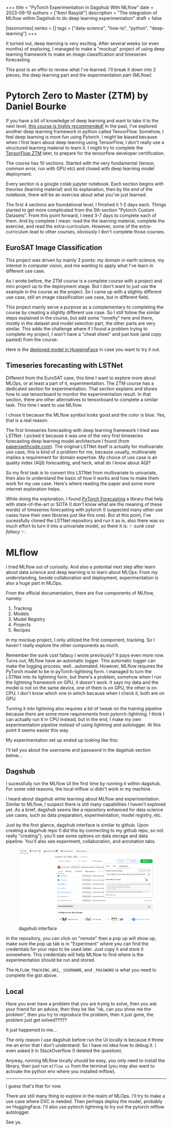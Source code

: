 +++
title = "PyTorch Experimentation in Dagshub With MLflow"
date = 2023-09-10
authors = ["Amri Rasyidi"]
description = "The integration of MLflow within Dagshub to do deep learning experimentation"
draft = false

[taxonomies]
series = []
tags = ["data-science", "how-to", "python", "deep-learning"]
+++

It turned out, deep learning is very exciting. After several weeks (or even months) of exploring, I managed to make a "mockup" project of using deep learning framework to make an image classification and timeseries forecasting.

This post is an effor to review what I've learned. I'll break it down into 2 pieces, the deep learning part and the experimentation part (MLflow).

# Pytorch Zero to Master (ZTM) by Daniel Bourke
If you have a bit of knowledge of deep learning and want to take it to the next level, [this course is highly recommended!](https://www.learnpytorch.io) In the past, I've explored another deep learning framework in python called TensorFlow. Somehow, I feel deep learning is more fun using Pytorch. I might be biased because when I first learn about deep learning using TensorFlow, I don't really use a structured learning material to learn it. I might try to complete the [TensorFlow ZTM](https://dev.mrdbourke.com/tensorflow-deep-learning/) later, to prepare for the tensorflow developer certification.

The course has 10 sections. Started with the very fundamental (tensor, common error, run with GPU etc) and closed with deep learning model deployment.

Every section is a google colab jupyter notebook. Each section begins with theories (learning material) and its explanation, then by the end of the notebook, there will be an exercise about what you've just learned.

The first 4 sections are foundational level, I finished it 1-2 days each. Things started to get more complicated from the 5th section "Pytorch Custom Datasets". From this point forward, I need 3-7 days to complete each of them. And by complete I mean: read the the learning material, complete the exercise, and read the extra-curriculum. However, some of the extra-curriculum lead to other courses, obviously I don't complete those courses.

## EuroSAT Image Classification

This project was driven by mainly 3 points: my domain in earth science, my interest in computer vision, and me wanting to apply what I've learn in different use case.

As I wrote before, the ZTM course is a complete course with a project and mini project up to the deployment stage. But I don't want to just use the example in the course as the project. So I came up with a slightly different use case, still an image classification use case, but in different field.

This project mainly serve a purpose as a complementary to completing the course by creating a slightly different use case. So I still follow the similar steps explained in the course, but add some "novelty" here and there, mostly in the dataset and model selection part, the other parts are very similar. This adds the challenge where if I found a problem trying to complete my project, I won't have a "cheat sheet" and just look (and copy pasted) from the course.

Here is the [deployed model in HuggingFace](huggingface.co/spaces/arasyidi/eurosat_ztm_practice) in case you want to try it out.

## Timeseries forecasting with LSTNet

Different from the EuroSAT case, this time I want to explore more about MLOps, or at least a part of it, experimentation. The ZTM course has a dedicated section for experimentation. That section explains and shows how to use tensorboard to monitor the experimentation result. In that section, there are other alternatives to tensorboard to complete a similar task. This time I want to use MLflow.

I chose it because the MLflow symbol looks good and the color is blue. Yes, that is a real reason.

The first timeseries forecasting with deep learning framework I tried was LSTNet. I picked it because it was one of the very first timeseries forecasting deep learning model architecture I found (from [paperswithcode.com](https://paperswithcode.com)). The original LSTNet itself is actually for multivariate use case, this is kind of a problem for me, because usually, multivariate implies a requirement for domain expertise. My choice of use case is air quality index (AQI) forecasting, and heck, what do I know about AQI?

So my first task is to convert this LSTNet from multivariate to univariate, then also to understand the basic of how it works and how to make them work for my use case. Here's where reading the paper and some more internet exploration helps.

While doing the exploration, I found [PyTorch Forecasting](https://pytorch-forecasting.readthedocs.io/en/stable/index.html) a library that help with state-of-the-art or SOTA (I don't know what are the meaning of these words) of timeseries forecasting with pytorch (I suspected many other use cases have their own libraries just like this one). But at this point, I've sucessfully cloned the LSTNet repository and run it as is, also there was so much effort to turn it into a univariate model, so there it is: ✨ _sunk cost fallacy_ ✨.

<!-- You can find the ~~complete~~ work in progress repository in my [github](https://github.com/amrirasyidi/air_quality_forecasting/blob/master/notebooks/2_lstnet_pipeline.ipynb). -->

# MLflow

I tried MLflow out of curiosity. And also a potential next step after learn about data science and deep learning is to learn about MLOps. From my understanding, beside collaboration and deployment, experimentation is also a huge part in MLOps.

From the official documentation, there are five components of MLflow, namely:
1. Tracking
1. Models
1. Model Registry
1. Projects
1. Recipes

In my mockup project, I only utilized the first component, tracking. So I haven't really explore the other components as much.

Remember the sunk cost fallacy I wrote previously? It pays even more now. Turns out, MLflow have an automatic logger. This automatic logger can make the logging process, well...automated. However, MLflow requires the PyTorch model to be in pyTorch-lightning form. I managed to turn the LSTNet into its lightning form, but there's a problem, somehow when I run the lightning framework on GPU, it doesn't work. It says my data and the model is not on the same device, one of them is on GPU, the other is on CPU. I don't know which one in which because when I check it, both are on GPU.

Turning it into lightning also requires a bit of tweak on the training pipeline because there are some more requirements from pytorch-lightning. I think I can actually run it in CPU instead, but in the end, I make my own experimentation pipeline instead of using lightning and autologger. At this point it seems easier this way.

My experimentation set up ended up looking like this:

<script src="https://gist.github.com/amrirasyidi/a4742298f794f53ad771bbecaa70fcf4.js"></script>

I'll tell you about the username and password in the dagshub section below...

## Dagshub
I sucessfully run the MLflow UI the first time by running it within dagshub. For some odd reasons, the local mlflow ui didn't work in my machine.

I heard about dagshub while learning about MLflow and experimentation. Similar to MLflow, I suspect there is still many capabilities I haven't explored yet. As a brief, dagshub seems like a repository enhanced for data science use cases, such as data preparation, experimentation, model registry, etc.

Just by the first glance, dagshub interface is similar to github. Upon creating a dagshub repo (I did this by connecting to my github repo, so not really "creating"), you'll see some options on data storage and data pipeline. You'll also see experiment, collaboration, and annotation tabs.

<figure>
  <img src="8_1_dagshub.png" alt="dagshub interface">
  <figcaption>dagshub interface</a></figcaption>
</figure>

In the repository, you can click on "remote" then a pop up will show up, make sure the pop up tab is in "Experiment" where you can find the credentials for your repo to be used later. Just copy it and store it somewhere. This credentials will help MLflow to find where is the experimentation should be run and stored.

The `MLFLOW_TRACKING_URI`, `_USERNAME`, and `_PASSWORD` is what you need to complete the gist above.

## Local
Have you ever have a problem that you are trying to solve, then you ask your friend for an advice, then they be like "ok, can you show me the problem", then you try to reproduce the problem, then it just gone, the problem just get solved?!?!??

It just happened to me...

The only reason I use dagshub before run the UI locally is because it threw me an error that I don't understand. So I have no idea how to debug it. I even asked it in StackOverflow (I deleted the question).

Anyway, running MLflow locally _should_ be easy, you only need to install the library, then just run `mlflow ui` from the terminal (you may also want to activate the python env where you installed mlflow).

--- 

I guess that's that for now.

There are still many thing to explore in the realm of MLOps. I'll try to make a use case where DVC is needed. Then perhaps deploy the model, probably on HuggingFace. I'll also use pytorch lightning to try out the pytorch mlflow autologger.

See ya.

